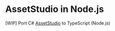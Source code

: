 # AssetStudio in Node.js

[WIP] Port C# [AssetStudio](https://github.com/Perfare/AssetStudio) to TypeScript (Node.js)
